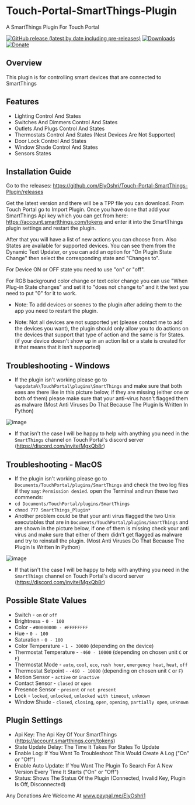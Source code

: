 
# Touch-Portal-SmartThings-Plugin
A SmartThings Plugin For Touch Portal

[![GitHub release (latest by date including pre-releases)](https://img.shields.io/github/v/release/ElyOshri/Touch-Portal-SmartThings-Plugin?include_prereleases&label=Release)](https://github.com/ElyOshri/Touch-Portal-SmartThings-Plugin/releases/tag/v1.0)
[![Downloads](https://img.shields.io/github/downloads/ElyOshri/Touch-Portal-SmartThings-Plugin/total?label=Downloads)](https://github.com/ElyOshri/Touch-Portal-SmartThings-Plugin/releases)
[![Donate](https://img.shields.io/badge/Donate-PayPal-blue.svg)](https://www.paypal.me/ElyOshri1)



## Overview

This plugin is for controlling smart devices that are connected to SmartThings

## Features

* Lighting Control And States 
* Switches And Dimmers Control And States
* Outlets And Plugs Control And States 
* Thermostats Control And States (Nest Devices Are Not Supported)
* Door Lock Control And States
* Window Shade Control And States 
* Sensors States

## Installation Guide

Go to the releases:
https://github.com/ElyOshri/Touch-Portal-SmartThings-Plugin/releases

Get the latest version and there will be a TPP file you can download. From Touch Portal go to Import Plugin. Once you have done that add your SmartThings Api key which you can get from here: https://account.smartthings.com/tokens and enter it into the SmartThings plugin settings and restart the plugin.

After that you will have a list of new actions you can choose from. Also States are available for supported devices. You can see them from the Dynamic Text Updater, or you can add an option for "On Plugin State Change" then select the corresponding state and "Changes to". 

For Device ON or OFF state you need to use "on" or "off".

For RGB background color change or text color change you can use "When Plug-in State changes" and set it to "does not change to" and it the text you need to put "0" for it to work.


* Note: To add devices or scenes to the plugin after adding them to the app you need to restart the plugin.

* Note: Not all devices are not supported yet (please contact me to add the devices you want), the plugin should only allow you to do actions on the devices that support that type of action and the same is for States. (if your device doesn't show up in an action list or a state is created for it that means that it isn't supported)

## Troubleshooting - Windows

* If the plugin isn't working please go to ``%appdata%\TouchPortal\plugins\SmartThings`` and make sure that both exes are there like in this picture below, if they are missing (either one or both of them) please make sure that your anti-virus hasn't flagged them as malware (Most Anti Viruses Do That Because The Plugin Is Written In Python)
 
 ![image](https://user-images.githubusercontent.com/79017393/114606833-749dcb80-9ca4-11eb-853a-efd40a762be9.png)
 
 * If that isn't the case I will be happy to help with anything you need in the ``SmartThings`` channel on Touch Portal's discord server (https://discord.com/invite/MgxQb8r)

## Troubleshooting - MacOS

* If the plugin isn't working please go to `Documents/TouchPortal/plugins/SmartThings` and check the two log files if they say: `Permission denied`. open the Terminal and run these two commends:
* `cd Documents/TouchPortal/plugins/SmartThings` 
* `chmod 777 SmartThings_Plugin*` 
* Another problem could be that your anti virus flagged the two Unix executables that are in `Documents/TouchPortal/plugins/SmartThings` and are shown in the picture below, if one of them is missing check your anti virus and make sure that either of them didn't get flagged as malware and try to reinstall the plugin. (Most Anti Viruses Do That Because The Plugin Is Written In Python)

![image](https://user-images.githubusercontent.com/79017393/118855602-98c17d80-b8de-11eb-99dc-8221a37888ab.png)

* If that isn't the case I will be happy to help with anything you need in the ``SmartThings`` channel on Touch Portal's discord server (https://discord.com/invite/MgxQb8r)

## Possible State Values

* Switch - `on` or `off`
* Brightness - `0 - 100`
* Color - `#00000000 - #FFFFFFFF`
* Hue - `0 - 100`
* Saturation - `0 - 100`
* Color Temperature - `1 - 30000` (depending on the device)
* Thermostat Temperature - `-460 - 10000` (depending on chosen unit `C` or `F`)
* Thermostat Mode -  `auto`, `cool`, `eco`, `rush hour`, `emergency heat`, `heat`, `off`
* Thermostat Setpoint - `-460 - 10000` (depending on chosen unit `C` or `F`)
* Motion Sensor - `active` or `inactive`
* Contact Sensor - `closed` or `open`
* Presence Sensor - `present` or `not present`
* Lock - `locked`, `unlocked`, `unlocked with timeout`, `unknown`
* Window Shade - `closed`, `closing`, `open`, `opening`, `partially open`, `unknown`

## Plugin Settings
* Api Key: The Api Key Of Your SmartThings (https://account.smartthings.com/tokens) 
* State Update Delay: The Time It Takes For States To Update
* Enable Log: If You Want To Troubleshoot This Would Create A Log ("On" or "Off")
* Enable Auto Update: If You Want The Plugin To Search For A New Version Every Time It Starts ("On" or "Off")
* Status: Shows The Status Of the Plugin (Connected, Invalid Key, Plugin Is Off, Disconnected)



Any Donations Are Welcome At www.paypal.me/ElyOshri1 
